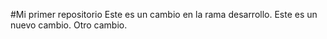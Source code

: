 #Mi primer repositorio
Este es un cambio en la rama desarrollo.
Este es un nuevo cambio.
Otro cambio.
